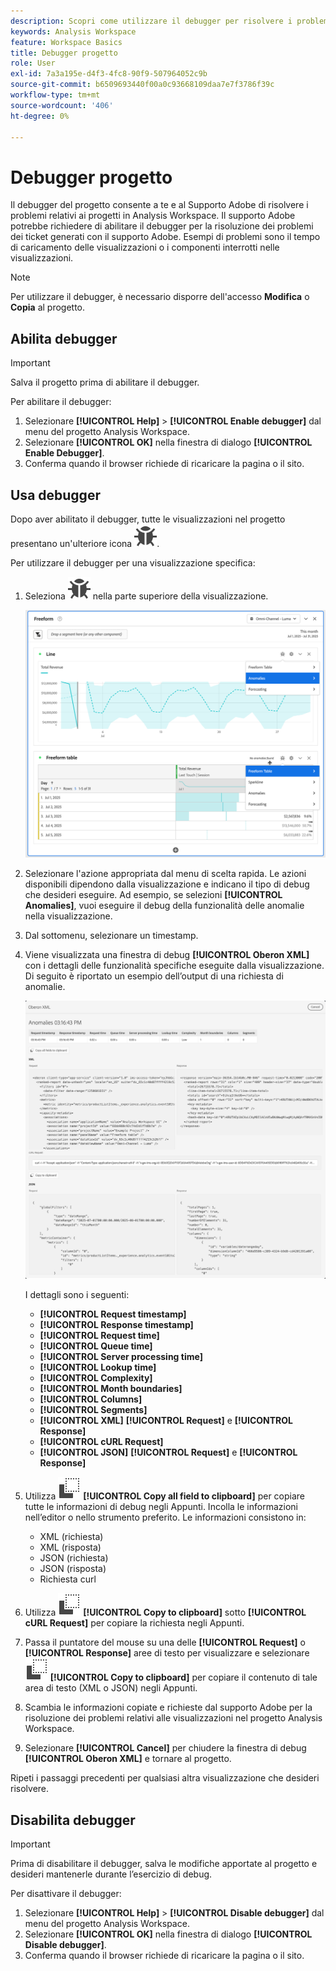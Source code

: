 ```yaml
---
description: Scopri come utilizzare il debugger per risolvere i problemi relativi al progetto in Analysis Workspace.
keywords: Analysis Workspace
feature: Workspace Basics
title: Debugger progetto
role: User
exl-id: 7a3a195e-d4f3-4fc8-90f9-507964052c9b
source-git-commit: b6509693440f00a0c93668109daa7e7f3786f39c
workflow-type: tm+mt
source-wordcount: '406'
ht-degree: 0%

---
```


# Debugger progetto

Il debugger del progetto consente a te e al Supporto Adobe di risolvere i problemi relativi ai progetti in Analysis Workspace. Il supporto Adobe potrebbe richiedere di abilitare il debugger per la risoluzione dei problemi dei ticket generati con il supporto Adobe. Esempi di problemi sono il tempo di caricamento delle visualizzazioni o i componenti interrotti nelle visualizzazioni.

>[!NOTE]
>
>Per utilizzare il debugger, è necessario disporre dell&#39;accesso **Modifica** o **Copia** al progetto.
>

## Abilita debugger

>[!IMPORTANT]
>
>Salva il progetto prima di abilitare il debugger.
>

Per abilitare il debugger:

1. Selezionare **[!UICONTROL Help]** > **[!UICONTROL Enable debugger]** dal menu del progetto Analysis Workspace.
1. Selezionare **[!UICONTROL OK]** nella finestra di dialogo **[!UICONTROL Enable Debugger]**.
1. Conferma quando il browser richiede di ricaricare la pagina o il sito.


## Usa debugger

Dopo aver abilitato il debugger, tutte le visualizzazioni nel progetto presentano un&#39;ulteriore icona ![Bug](/help/assets/icons/Bug.svg).

Per utilizzare il debugger per una visualizzazione specifica:

1. Seleziona ![Bug](/help/assets/icons/Bug.svg) nella parte superiore della visualizzazione.

   ![Menu di scelta rapida debugger](assets/debugger-context-menu.png)

1. Selezionare l&#39;azione appropriata dal menu di scelta rapida. Le azioni disponibili dipendono dalla visualizzazione e indicano il tipo di debug che desideri eseguire. Ad esempio, se selezioni **[!UICONTROL Anomalies]**, vuoi eseguire il debug della funzionalità delle anomalie nella visualizzazione.
1. Dal sottomenu, selezionare un timestamp.
1. Viene visualizzata una finestra di debug **[!UICONTROL Oberon XML]** con i dettagli delle funzionalità specifiche eseguite dalla visualizzazione. Di seguito è riportato un esempio dell’output di una richiesta di anomalie.

   ![Richiesta di debug output](assets/debugger-oberon.png)

   I dettagli sono i seguenti:

   * **[!UICONTROL Request timestamp]**
   * **[!UICONTROL Response timestamp]**
   * **[!UICONTROL Request time]**
   * **[!UICONTROL Queue time]**
   * **[!UICONTROL Server processing time]**
   * **[!UICONTROL Lookup time]**
   * **[!UICONTROL Complexity]**
   * **[!UICONTROL Month boundaries]**
   * **[!UICONTROL Columns]**
   * **[!UICONTROL Segments]**
   * **[!UICONTROL XML]** **[!UICONTROL Request]** e **[!UICONTROL Response]**
   * **[!UICONTROL cURL Request]**
   * **[!UICONTROL JSON]** **[!UICONTROL Request]** e **[!UICONTROL Response]**

1. Utilizza ![Copia](/help/assets/icons/Copy.svg) **[!UICONTROL Copy all field to clipboard]** per copiare tutte le informazioni di debug negli Appunti. Incolla le informazioni nell’editor o nello strumento preferito. Le informazioni consistono in:

   * XML (richiesta)
   * XML (risposta)
   * JSON (richiesta)
   * JSON (risposta)
   * Richiesta curl

1. Utilizza ![Copia](/help/assets/icons/Copy.svg) **[!UICONTROL Copy to clipboard]** sotto **[!UICONTROL cURL Request]** per copiare la richiesta negli Appunti.
1. Passa il puntatore del mouse su una delle **[!UICONTROL Request]** o **[!UICONTROL Response]** aree di testo per visualizzare e selezionare ![Copia](/help/assets/icons/Copy.svg) **[!UICONTROL Copy to clipboard]** per copiare il contenuto di tale area di testo (XML o JSON) negli Appunti.

1. Scambia le informazioni copiate e richieste dal supporto Adobe per la risoluzione dei problemi relativi alle visualizzazioni nel progetto Analysis Workspace.

1. Selezionare **[!UICONTROL Cancel]** per chiudere la finestra di debug **[!UICONTROL Oberon XML]** e tornare al progetto.

Ripeti i passaggi precedenti per qualsiasi altra visualizzazione che desideri risolvere.

## Disabilita debugger

>[!IMPORTANT]
>
>Prima di disabilitare il debugger, salva le modifiche apportate al progetto e desideri mantenerle durante l’esercizio di debug.
>

Per disattivare il debugger:

1. Selezionare **[!UICONTROL Help]** > **[!UICONTROL Disable debugger]** dal menu del progetto Analysis Workspace.
1. Selezionare **[!UICONTROL OK]** nella finestra di dialogo **[!UICONTROL Disable debugger]**.
1. Conferma quando il browser richiede di ricaricare la pagina o il sito.
